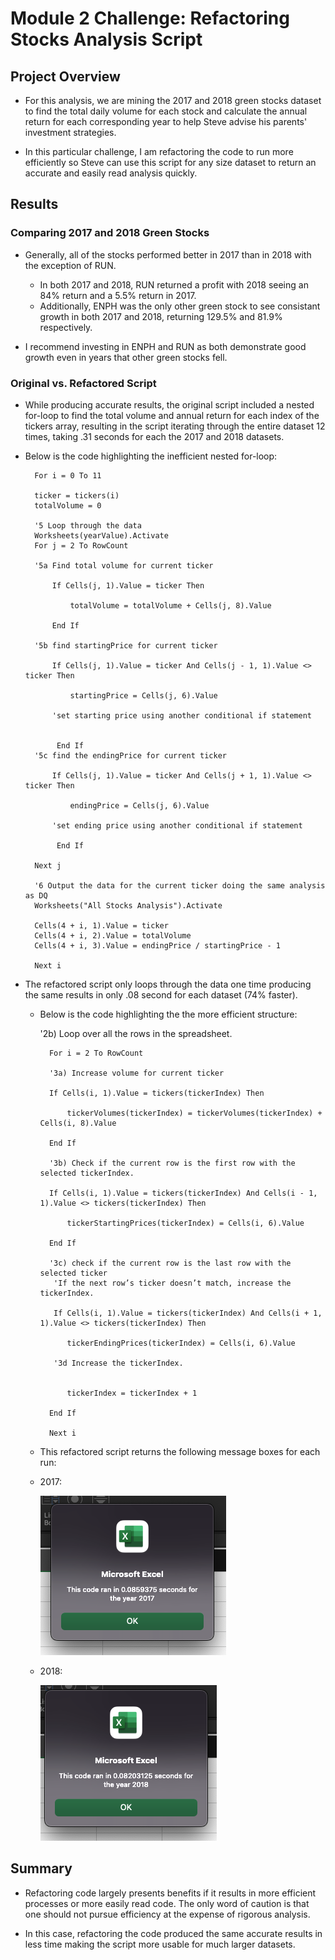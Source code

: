 # Module 2 Challenge: Refactoring Stocks Analysis Script

## Project Overview

- For this analysis, we are mining the 2017 and 2018 green stocks dataset to find the total daily volume for each stock and calculate the annual return for each corresponding year to help Steve advise his parents' investment strategies.

- In this particular challenge, I am refactoring the code to run more efficiently so Steve can use this script for any size dataset to return an accurate and easily read analysis quickly. 

## Results

### Comparing 2017 and 2018 Green Stocks

- Generally, all of the stocks performed better in 2017 than in 2018 with the exception of RUN. 

    - In both 2017 and 2018, RUN returned a profit with 2018 seeing an 84% return and a 5.5% return in 2017. 
    - Additionally, ENPH was the only other green stock to see consistant growth in both 2017 and 2018, returning 129.5% and 81.9% respectively.

- I recommend investing in ENPH and RUN as both demonstrate good growth even in years that other green stocks fell.

### Original vs. Refactored Script

- While producing accurate results, the original script included a nested for-loop to find the total volume and annual return for each index of the tickers array, resulting in the script iterating through the entire dataset 12 times, taking .31 seconds for each the 2017 and 2018 datasets.

- Below is the code highlighting the inefficient nested for-loop: 

    
        For i = 0 To 11
    
        ticker = tickers(i)
        totalVolume = 0
        
        '5 Loop through the data
        Worksheets(yearValue).Activate
        For j = 2 To RowCount
        
        '5a Find total volume for current ticker
        
            If Cells(j, 1).Value = ticker Then
                
                totalVolume = totalVolume + Cells(j, 8).Value
                
            End If
            
        '5b find startingPrice for current ticker
        
            If Cells(j, 1).Value = ticker And Cells(j - 1, 1).Value <> ticker Then
        
                startingPrice = Cells(j, 6).Value
            
            'set starting price using another conditional if statement
            
        
             End If
        '5c find the endingPrice for current ticker
        
            If Cells(j, 1).Value = ticker And Cells(j + 1, 1).Value <> ticker Then
            
                endingPrice = Cells(j, 6).Value
            
            'set ending price using another conditional if statement
            
             End If
            
        Next j
    
        '6 Output the data for the current ticker doing the same analysis as DQ
        Worksheets("All Stocks Analysis").Activate

        Cells(4 + i, 1).Value = ticker
        Cells(4 + i, 2).Value = totalVolume
        Cells(4 + i, 3).Value = endingPrice / startingPrice - 1

        Next i

- The refactored script only loops through the data one time producing the same results in only .08 second for each dataset (74% faster).

    - Below is the code highlighting the the more efficient structure:
        
        '2b) Loop over all the rows in the spreadsheet.
       
            For i = 2 To RowCount

            '3a) Increase volume for current ticker

            If Cells(i, 1).Value = tickers(tickerIndex) Then

                tickerVolumes(tickerIndex) = tickerVolumes(tickerIndex) + Cells(i, 8).Value

            End If

            '3b) Check if the current row is the first row with the selected tickerIndex.

            If Cells(i, 1).Value = tickers(tickerIndex) And Cells(i - 1, 1).Value <> tickers(tickerIndex) Then

                tickerStartingPrices(tickerIndex) = Cells(i, 6).Value

            End If

            '3c) check if the current row is the last row with the selected ticker
             'If the next row’s ticker doesn’t match, increase the tickerIndex.

             If Cells(i, 1).Value = tickers(tickerIndex) And Cells(i + 1, 1).Value <> tickers(tickerIndex) Then

                tickerEndingPrices(tickerIndex) = Cells(i, 6).Value

             '3d Increase the tickerIndex.


                tickerIndex = tickerIndex + 1

            End If

            Next i
     - This refactored script returns the following message boxes for each run:
     -  2017:

          ![Image of the 2017 message box](/Resources/VBA_Challenge_2017.png "VBA Challenge 2017")
           
     - 2018:
     
          ![Image of the 2018 message box](/Resources/VBA_Challenge_2018.png "VBA Challenge 2018")

## Summary 

- Refactoring code largely presents benefits if it results in more efficient processes or more easily read code. The only word of caution is that one should not pursue efficiency at the expense of rigorous analysis.

- In this case, refactoring the code produced the same accurate results in less time making the script more usable for much larger datasets. 

